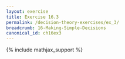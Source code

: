 ```yaml
---
layout: exercise
title: Exercise 16.3
permalink: /decision-theory-exercises/ex_3/
breadcrumb: 16-Making-Simple-Decisions
canonical_id: ch16ex3
---
```


{% include mathjax_support %}
